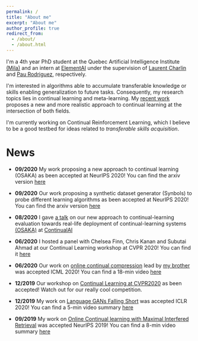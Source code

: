 ```yaml
---
permalink: /
title: "About me"
excerpt: "About me"
author_profile: true
redirect_from: 
  - /about/
  - /about.html
---
```


I'm a 4th year PhD student at the Quebec Artificial Intelligence Institute [(Mila)](https://mila.quebec/) and an intern at [ElementAI](https://www.elementai.com/) under the supervision of [Laurent Charlin](http://www.cs.toronto.edu/~lcharlin/) and [Pau Rodriguez](https://prlz77.github.io/), respectively.

I'm interested in algorithms able to accumulate transferable knowledge or skills enabling generalization to future tasks. Consequently, my research topics lies in continual learning and meta-learning. My [recent work](https://arxiv.org/abs/2003.05856) proposes a new and more realistic approach to continual learning at the intersection of both fields.

I'm currently working on Continual Reinforcement Learning, which I believe to be a good testbed for ideas related to *transferable skills acquisition*.


# News

* **09/2020** My work proposing a new approach to continual learning (OSAKA) as been accepted at NeurIPS 2020! You can find the arxiv version [here](https://arxiv.org/abs/2003.05856)

* **09/2020** Our work proposing a synthetic dataset generator (Synbols) to probe different learning algorithms as been accepted at NeurIPS 2020! You can find the arxiv version [here](https://arxiv.org/abs/2009.06415)

* **08/2020** I gave [a talk](https://youtu.be/AHGiF21WZbw) on our new approach to continual-learning evaluation towards real-life deployment of continual-learning systems [(OSAKA)](https://arxiv.org/abs/2003.05856) at [ContinualAI](https://www.continualai.org/)

* **06/2020** I hosted a panel with Chelsea Finn, Chris Kanan and Subutai Ahmad at our Continual Learning workshop at CVPR 2020! You can find it [here](https://www.youtube.com/watch?v=sp3Y9Np25Og&t)

* **06/2020** Our work on [online continual compression](https://arxiv.org/abs/1911.08019) lead by [my brother](https://www.cs.mcgill.ca/~lpagec/) was accepted ICML 2020! You can find a 18-min video [here](https://icml.cc/virtual/2020/poster/6338)

* **12/2019** Our workshop on [Continual Learning at CVPR2020](https://sites.google.com/view/clvision2020) as been accepted! Watch out for our really cool competition.

* **12/2019** My work on [Language GANs Falling Short](https://arxiv.org/abs/1811.02549) was accepted ICLR 2020! You can find a 5-min video summary [here](https://iclr.cc/virtual_2020/poster_BJgza6VtPB.html)

* **09/2019** My work on [Online Continual learning with Maximal Interfered Retrieval](http://papers.nips.cc/paper/9357-online-continual-learning-with-maximal-interfered-retrieval) was accepted NeurIPS 2019! You can find a 8-min video summary [here](https://www.youtube.com/watch?v=wfb9UV_n8jg&t)




